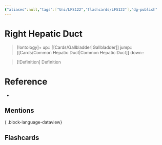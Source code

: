 ```yaml
---
{"aliases":null,"tags":["Uni/LFS122","flashcards/LFS122"],"dg-publish":true,"permalink":"/cards/right-hepatic-duct/","dgPassFrontmatter":true}
---
```


# Right Hepatic Duct

> [!ontology]+
> up:: [[Cards/Gallbladder\|Gallbladder]]
> jump:: [[Cards/Common Hepatic Duct\|Common Hepatic Duct]]
> down:: 

> [!Definition] Definition
> 

# Reference
- 

## Mentions

{ .block-language-dataview}

## Flashcards

